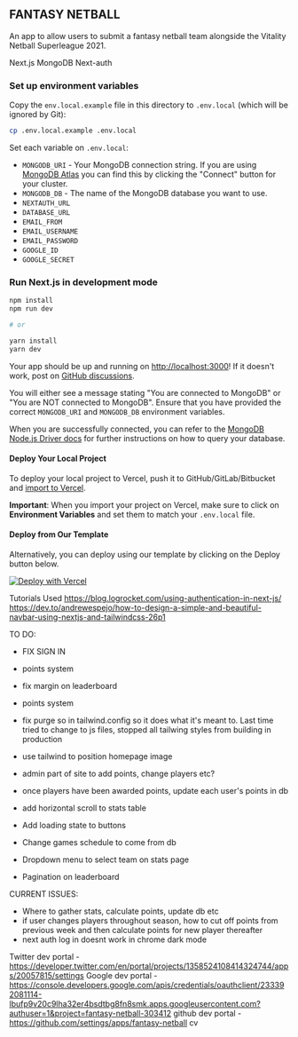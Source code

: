 ## FANTASY NETBALL

An app to allow users to submit a fantasy netball team alongside the Vitality Netball Superleague 2021.

Next.js
MongoDB
Next-auth

### Set up environment variables

Copy the `env.local.example` file in this directory to `.env.local` (which will be ignored by Git):

```bash
cp .env.local.example .env.local
```

Set each variable on `.env.local`:

- `MONGODB_URI` - Your MongoDB connection string. If you are using [MongoDB Atlas](https://mongodb.com/atlas) you can find this by clicking the "Connect" button for your cluster.
- `MONGODB_DB` - The name of the MongoDB database you want to use.
- `NEXTAUTH_URL`
- `DATABASE_URL`
- `EMAIL_FROM`
- `EMAIL_USERNAME`
- `EMAIL_PASSWORD`
- `GOOGLE_ID`
- `GOOGLE_SECRET`

### Run Next.js in development mode

```bash
npm install
npm run dev

# or

yarn install
yarn dev
```

Your app should be up and running on [http://localhost:3000](http://localhost:3000)! If it doesn't work, post on [GitHub discussions](https://github.com/vercel/next.js/discussions).

You will either see a message stating "You are connected to MongoDB" or "You are NOT connected to MongoDB". Ensure that you have provided the correct `MONGODB_URI` and `MONGODB_DB` environment variables.

When you are successfully connected, you can refer to the [MongoDB Node.js Driver docs](https://mongodb.github.io/node-mongodb-native/3.4/tutorials/collections/) for further instructions on how to query your database.

#### Deploy Your Local Project

To deploy your local project to Vercel, push it to GitHub/GitLab/Bitbucket and [import to Vercel](https://vercel.com/new?utm_source=github&utm_medium=readme&utm_campaign=next-example).

**Important**: When you import your project on Vercel, make sure to click on **Environment Variables** and set them to match your `.env.local` file.

#### Deploy from Our Template

Alternatively, you can deploy using our template by clicking on the Deploy button below.

[![Deploy with Vercel](https://vercel.com/button)](https://vercel.com/new/git/external?repository-url=https://github.com/vercel/next.js/tree/canary/examples/with-mongodb&project-name=with-mongodb&repository-name=with-mongodb&env=MONGODB_URI,MONGODB_DB&envDescription=Required%20to%20connect%20the%20app%20with%20MongoDB)

Tutorials Used
https://blog.logrocket.com/using-authentication-in-next-js/
https://dev.to/andrewespejo/how-to-design-a-simple-and-beautiful-navbar-using-nextjs-and-tailwindcss-26p1

TO DO:

- FIX SIGN IN

- points system 

- fix margin on leaderboard
- points system


- fix purge so in tailwind.config so it does what it's meant to. Last time tried to change to js files, stopped all tailwing styles from building in production
- use tailwind to position homepage image
- admin part of site to add points, change players etc?
- once players have been awarded points, update each user's points in db
- add horizontal scroll to stats table

- Add loading state to buttons
- Change games schedule to come from db
- Dropdown menu to select team on stats page
- Pagination on leaderboard

CURRENT ISSUES:

- Where to gather stats, calculate points, update db etc
- if user changes players throughout season, how to cut off points from previous week and then calculate points for new player thereafter
- next auth log in doesnt work in chrome dark mode

Twitter dev portal - https://developer.twitter.com/en/portal/projects/1358524108414324744/apps/20057815/settings
Google dev portal - https://console.developers.google.com/apis/credentials/oauthclient/233392081114-lbufp9v20c9lha32er4bsdtbg8fn8smk.apps.googleusercontent.com?authuser=1&project=fantasy-netball-303412
github dev portal - https://github.com/settings/apps/fantasy-netball
cv
